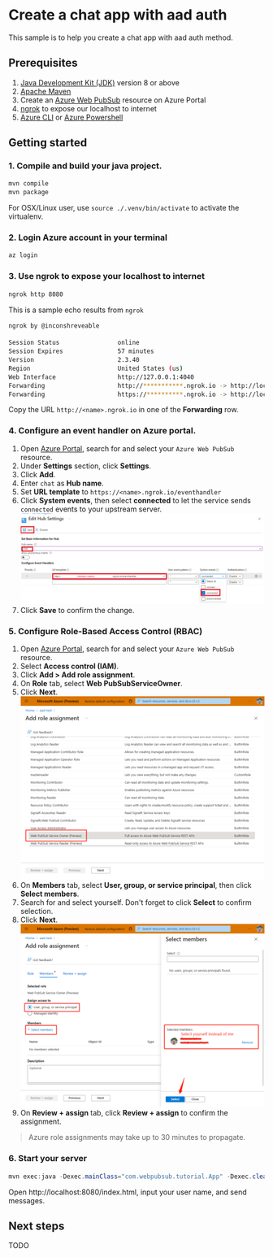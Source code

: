 # Create a chat app with aad auth

This sample is to help you create a chat app with aad auth method.

## Prerequisites

1. [Java Development Kit (JDK)](/java/azure/jdk/) version 8 or above
1. [Apache Maven](https://maven.apache.org/download.cgi)
2. Create an [Azure Web PubSub](https://ms.portal.azure.com/#blade/HubsExtension/BrowseResource/resourceType/Microsoft.SignalRService%2FWebPubSub) resource on Azure Portal
3. [ngrok](https://ngrok.com/download) to expose our localhost to internet
4. [Azure CLI](https://docs.microsoft.com/cli/azure/) or [Azure Powershell](https://docs.microsoft.com/powershell/azure/)

## Getting started
   
### 1. Compile and build your java project.

```bash
mvn compile
mvn package
```

For OSX/Linux user, use `source ./.venv/bin/activate` to activate the virtualenv.

### 2. Login Azure account in your terminal

```bash
az login
```

### 3. Use ngrok to expose your localhost to internet

```bash
ngrok http 8080
```

This is a sample echo results from `ngrok`

```bash
ngrok by @inconshreveable
                                                                                                                                                                                           
Session Status                online                                                                                                                                                       
Session Expires               57 minutes                                                                                                                                                   
Version                       2.3.40                                                                                                                                                       
Region                        United States (us)                                                                                                                                           
Web Interface                 http://127.0.0.1:4040                                                                                                                                        
Forwarding                    http://***********.ngrok.io -> http://localhost:8080                                                                                                 
Forwarding                    https://**********.ngrok.io -> http://localhost:8080     
```

Copy the URL `http://<name>.ngrok.io` in one of the **Forwarding** row.

### 4. Configure an event handler on Azure portal.

1. Open [Azure Portal](https://ms.portal.azure.com/), search for and select your `Azure Web PubSub` resource.
2. Under **Settings** section, click **Settings**.
3. Click **Add**.
3. Enter `chat` as **Hub name**.
4. Set **URL template** to `https://<name>.ngrok.io/eventhandler`
5. Click **System events**, then select **connected** to let the service sends `connected` events to your upstream server.
    ![Event Handler](./../../../docs/images/portal_event_handler.png)
1. Click **Save** to confirm the change.

### 5. Configure Role-Based Access Control (RBAC)
1. Open [Azure Portal](https://ms.portal.azure.com/), search for and select your `Azure Web PubSub` resource.
1. Select **Access control (IAM)**.
1. Click **Add > Add role assignment**.
1. On **Role** tab, select **Web PubSubServiceOwner**.
1. Click **Next**.
   ![Screenshot of Select Roles](./media/add-role-assignment-roles.png)
1. On **Members** tab, select **User, group, or service principal**, then click **Select members**.
1. Search for and select yourself. Don't forget to click **Select** to confirm selection.
1. Click **Next**.
   ![Screenshot of Select Members](./media/add-role-assignment-members.png)
1. On **Review + assign** tab, click **Review + assign** to confirm the assignment.

> Azure role assignments may take up to 30 minutes to propagate.

### 6. Start your server

```java
mvn exec:java -Dexec.mainClass="com.webpubsub.tutorial.App" -Dexec.cleanupDaemonThreads=false -Dexec.args="<endpoint>"
```

Open http://localhost:8080/index.html, input your user name, and send messages.

## Next steps

TODO

